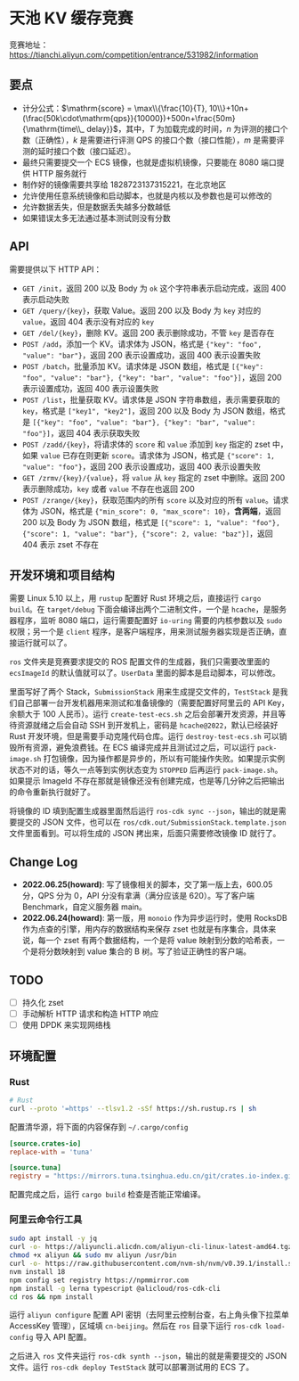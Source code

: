 # 天池 KV 缓存竞赛

竞赛地址：<https://tianchi.aliyun.com/competition/entrance/531982/information>

## 要点

- 计分公式：$\mathrm{score} = \max\\{\frac{10}{T}, 10\\}+10n+(\frac{50k\cdot\mathrm{qps}}{10000})+500n+\frac{50m}{\mathrm{time\\_ delay}}$，其中，$T$ 为加载完成的时间，$n$ 为评测的接口个数（正确性），$k$ 是需要进行评测 QPS 的接口个数（接口性能），$m$ 是需要评测的延时接口个数（接口延迟）。
- 最终只需要提交一个 ECS 镜像，也就是虚拟机镜像，只要能在 8080 端口提供 HTTP 服务就行
- 制作好的镜像需要共享给 1828723137315221，在北京地区
- 允许使用任意系统镜像和启动脚本，也就是内核以及参数也是可以修改的
- 允许数据丢失，但是数据丢失越多分数越低
- 如果错误太多无法通过基本测试则没有分数

## API

需要提供以下 HTTP API：

- `GET /init`，返回 200 以及 Body 为 `ok` 这个字符串表示启动完成，返回 400 表示启动失败
- `GET /query/{key}`，获取 Value。返回 200 以及 Body 为 `key` 对应的 `value`，返回 404 表示没有对应的 `key`
- `GET /del/{key}`，删除 KV。返回 200 表示删除成功，不管 `key` 是否存在
- `POST /add`，添加一个 KV。请求体为 JSON，格式是 `{"key": "foo", "value": "bar"}`，返回 200 表示设置成功，返回 400 表示设置失败
- `POST /batch`，批量添加 KV。请求体是 JSON 数组，格式是 `[{"key": "foo", "value": "bar"}, {"key": "bar", "value": "foo"}]`，返回 200 表示设置成功，返回 400 表示设置失败
- `POST /list`，批量获取 KV。请求体是 JSON 字符串数组，表示需要获取的 `key`，格式是 `["key1", "key2"]`，返回 200 以及 Body 为 JSON 数组，格式是 `[{"key": "foo", "value": "bar"}, {"key": "bar", "value": "foo"}]`，返回 404 表示获取失败
- `POST /zadd/{key}`，将请求体的 `score` 和 `value` 添加到 `key` 指定的 zset 中，如果 `value` 已存在则更新 `score`。请求体为 JSON，格式是 `{"score": 1, "value": "foo"}`，返回 200 表示设置成功，返回 400 表示设置失败
- `GET /zrmv/{key}/{value}`，将 `value` 从 `key` 指定的 zset 中删除。返回 200 表示删除成功，`key` 或者 `value` 不存在也返回 200
- `POST /zrange/{key}`，获取范围内的所有 `score` 以及对应的所有 `value`。请求体为 JSON，格式是 `{"min_score": 0, "max_score": 10}`，**含两端**，返回 200 以及 Body 为 JSON 数组，格式是 `[{"score": 1, "value": "foo"}, {"score": 1, "value": "bar"}, {"score": 2, value: "baz"}]`，返回 404 表示 zset 不存在

## 开发环境和项目结构

需要 Linux 5.10 以上，用 `rustup` 配置好 Rust 环境之后，直接运行 `cargo build`。在 `target/debug` 下面会编译出两个二进制文件，一个是 `hcache`，是服务器程序，监听 8080 端口，运行需要配置好 `io-uring` 需要的内核参数以及 `sudo` 权限；另一个是 `client` 程序，是客户端程序，用来测试服务器实现是否正确，直接运行就可以了。

`ros` 文件夹是竞赛要求提交的 ROS 配置文件的生成器，我们只需要改里面的 `ecsImageId` 的默认值就可以了。`UserData` 里面的脚本是启动脚本，可以修改。

里面写好了两个 Stack，`SubmissionStack` 用来生成提交文件的，`TestStack` 是我们自己部署一台开发机器用来测试和准备镜像的（需要配置好阿里云的 API Key，余额大于 100 人民币）。运行 `create-test-ecs.sh` 之后会部署开发资源，并且等待资源就绪之后会自动 SSH 到开发机上，密码是 `hcache@2022`，默认已经装好 Rust 开发环境，但是需要手动克隆代码仓库。运行 `destroy-test-ecs.sh` 可以销毁所有资源，避免浪费钱。在 ECS 编译完成并且测试过之后，可以运行 `pack-image.sh` 打包镜像，因为操作都是异步的，所以有可能操作失败。如果提示实例状态不对的话，等久一点等到实例状态变为 `STOPPED` 后再运行 `pack-image.sh`。如果提示 ImageId 不存在那就是镜像还没有创建完成，也是等几分钟之后把输出的命令重新执行就好了。

将镜像的 ID 填到配置生成器里面然后运行 `ros-cdk sync --json`，输出的就是需要提交的 JSON 文件，也可以在 `ros/cdk.out/SubmissionStack.template.json` 文件里面看到。可以将生成的 JSON 拷出来，后面只需要修改镜像 ID 就行了。

## Change Log

- **2022.06.25(howard)**: 写了镜像相关的脚本，交了第一版上去，600.05 分，QPS 分为 0，API 分没有拿满（满分应该是 620）。写了客户端 Benchmark，自定义服务器 main。
- **2022.06.24(howard)**: 第一版，用 `monoio` 作为异步运行时，使用 RocksDB 作为点查的引擎，用内存的数据结构来保存 zset 也就是有序集合，具体来说，每一个 zset 有两个数据结构，一个是将 value 映射到分数的哈希表，一个是将分数映射到 value 集合的 B 树。写了验证正确性的客户端。

## TODO

- [ ] 持久化 zset  
- [ ] 手动解析 HTTP 请求和构造 HTTP 响应  
- [ ] 使用 DPDK 来实现网络栈  

## 环境配置

### Rust

```bash
# Rust
curl --proto '=https' --tlsv1.2 -sSf https://sh.rustup.rs | sh
```

配置清华源，将下面的内容保存到 `~/.cargo/config`

```toml
[source.crates-io]
replace-with = 'tuna'

[source.tuna]
registry = "https://mirrors.tuna.tsinghua.edu.cn/git/crates.io-index.git"
```

配置完成之后，运行 `cargo build` 检查是否能正常编译。

### 阿里云命令行工具

```bash
sudo apt install -y jq
curl -o- https://aliyuncli.alicdn.com/aliyun-cli-linux-latest-amd64.tgz | tar zxvf - 
chmod +x aliyun && sudo mv aliyun /usr/bin
curl -o- https://raw.githubusercontent.com/nvm-sh/nvm/v0.39.1/install.sh | bash
nvm install 18
npm config set registry https://npmmirror.com
npm install -g lerna typescript @alicloud/ros-cdk-cli 
cd ros && npm install
```

运行 `aliyun configure` 配置 API 密钥（去阿里云控制台查，右上角头像下拉菜单 AccessKey 管理），区域填 `cn-beijing`。然后在 `ros` 目录下运行 `ros-cdk load-config` 导入 API 配置。 

之后进入 `ros` 文件夹运行 `ros-cdk synth --json`，输出的就是需要提交的 JSON 文件。运行 `ros-cdk deploy TestStack` 就可以部署测试用的 ECS 了。 
